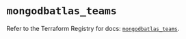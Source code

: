 # `mongodbatlas_teams`

Refer to the Terraform Registry for docs: [`mongodbatlas_teams`](https://registry.terraform.io/providers/mongodb/mongodbatlas/1.15.3/docs/resources/teams).

